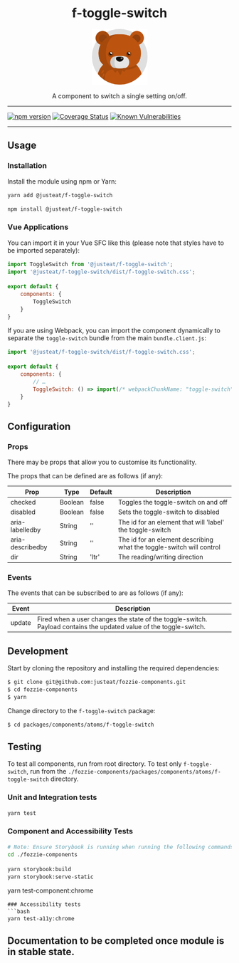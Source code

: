 <div align="center">

# f-toggle-switch

<img width="125" alt="Fozzie Bear" src="../../../../bear.png" />

A component to switch a single setting on/off.

</div>

---

[![npm version](https://badge.fury.io/js/%40justeat%2Ff-toggle-switch.svg)](https://badge.fury.io/js/%40justeat%2Ff-toggle-switch)
[![Coverage Status](https://coveralls.io/repos/github/justeat/f-toggle-switch/badge.svg)](https://coveralls.io/github/justeat/f-toggle-switch)
[![Known Vulnerabilities](https://snyk.io/test/github/justeat/f-toggle-switch/badge.svg?targetFile=package.json)](https://snyk.io/test/github/justeat/f-toggle-switch?targetFile=package.json)

---

## Usage

### Installation

Install the module using npm or Yarn:

```sh
yarn add @justeat/f-toggle-switch
```

```sh
npm install @justeat/f-toggle-switch
```



### Vue Applications

You can import it in your Vue SFC like this (please note that styles have to be imported separately):

```js
import ToggleSwitch from '@justeat/f-toggle-switch';
import '@justeat/f-toggle-switch/dist/f-toggle-switch.css';

export default {
    components: {
        ToggleSwitch
    }
}
```

If you are using Webpack, you can import the component dynamically to separate the `toggle-switch` bundle from the main `bundle.client.js`:

```js
import '@justeat/f-toggle-switch/dist/f-toggle-switch.css';

export default {
    components: {
        // …
        ToggleSwitch: () => import(/* webpackChunkName: "toggle-switch" */ '@justeat/f-toggle-switch')
    }
}
```

## Configuration

### Props

There may be props that allow you to customise its functionality.

The props that can be defined are as follows (if any):

| Prop  | Type  | Default | Description |
| ----- | ----- | ------- | ----------- |
| checked | Boolean | false | Toggles the toggle-switch on and off |
| disabled | Boolean | false | Sets the toggle-switch to disabled |
| aria-labelledby | String | '' | The id for an element that will 'label' the toggle-switch |
| aria-describedby | String | '' | The id for an element describing what the toggle-switch will control |
| dir | String | 'ltr' | The reading/writing direction |

### Events

The events that can be subscribed to are as follows (if any):

| Event | Description |
| ----- | ----------- |
| update | Fired when a user changes the state of the toggle-switch. Payload contains the updated value of the toggle-switch. |

## Development

Start by cloning the repository and installing the required dependencies:

```sh
$ git clone git@github.com:justeat/fozzie-components.git
$ cd fozzie-components
$ yarn
```

Change directory to the `f-toggle-switch` package:

```sh
$ cd packages/components/atoms/f-toggle-switch
```

## Testing

To test all components, run from root directory.
To test only `f-toggle-switch`, run from the `./fozzie-components/packages/components/atoms/f-toggle-switch` directory.

### Unit and Integration tests

```sh
yarn test
```

### Component and Accessibility Tests

```bash
# Note: Ensure Storybook is running when running the following commands
cd ./fozzie-components

yarn storybook:build
yarn storybook:serve-static
```

yarn test-component:chrome
```
### Accessibility tests
```bash
yarn test-a11y:chrome
```
## Documentation to be completed once module is in stable state.


